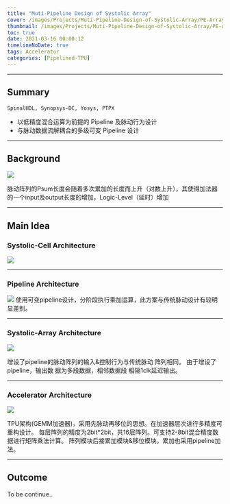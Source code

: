 ```yaml
---
title: "Muti-Pipeline Design of Systolic Array"
cover: /images/Projects/Muti-Pipeline-Design-of-Systolic-Array/PE-Array-Pipeline_1.svg
thumbnail: /images/Projects/Muti-Pipeline-Design-of-Systolic-Array/PE-Array-Pipeline_2.svg
toc: true
date: 2021-03-16 00:00:12
timelineNoDate: true
tags: Accelerator
categories: [Pipelined-TPU]
---
```

---

## Summary

`SpinalHDL, Synopsys-DC, Yosys, PTPX`

+ 以低精度混合运算为前提的 Pipeline 及脉动⾏为设计
+ 与脉动数据流解耦合的多级可变 Pipeline 设计

<!-- more -->

---

## Background

![](/images/Projects/Muti-Pipeline-Design-of-Systolic-Array/length-vs.-PE.svg)

脉动阵列的Psum长度会随着多次累加的长度而上升（对数上升），其使得加法器的一个input及output长度的增加，Logic-Level（延时）增加

---

## Main Idea

### Systolic-Cell Architecture

![](/images/Projects/Muti-Pipeline-Design-of-Systolic-Array/PE-architecture.svg)

---

### Pipeline Architecture

![](/images/Projects/Muti-Pipeline-Design-of-Systolic-Array/PE-Array-Pipeline.svg)
使用可变pipeline设计，分阶段执行乘加运算，此方案与传统脉动设计有较明显差别。

---

### Systolic-Array Architecture

![](/images/Projects/Muti-Pipeline-Design-of-Systolic-Array/Systolic-Array.svg)

增设了pipeline的脉动阵列的输入&控制行为与传统脉动 阵列相同。
由于增设了pipeline，输出数 据为多段数据，相邻数据段 相隔1clk延迟输出。

---

### Accelerator Architecture

![](/images/Projects/Muti-Pipeline-Design-of-Systolic-Array/TPU-pipeline.svg)

TPU架构(GEMM加速器)，采用先脉动再移位的思想。在加速器层次进行多精度可重构设计。
每层阵列的精度为2bit*2bit，共16层阵列。可支持2-8bit混合精度数据进行矩阵乘法计算。
阵列模块后接累加模块&移位模块。累加也采用pipeline加法。

---

## Outcome

To be continue..
